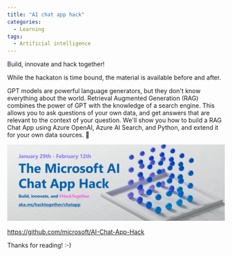 ```yaml
---
title: "AI chat app hack"
categories:
  - Learning
tags:
  - Artificial intelligence
---
```


Build, innovate and hack together!

While the hackaton is time bound, the material is available before and after. 

GPT models are powerful language generators, but they don't know everything about the world. Retrieval Augmented Generation (RAG) combines the power of GPT with the knowledge of a search engine. This allows you to ask questions of your own data, and get answers that are relevant to the context of your question. We'll show you how to build a RAG Chat App using Azure OpenAI, Azure AI Search, and Python, and extend it for your own data sources. 🎉

![img](../assets/images/2024-02-02-ai-chat-app-hack.png)

https://github.com/microsoft/AI-Chat-App-Hack

Thanks for reading! :-)
